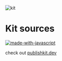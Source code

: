 ![kit](https://publishkit.dev/attachements/logo/anim-sm.gif)

# Kit sources

[![made-with-javascript](https://img.shields.io/badge/Made%20with-JavaScript-1f425f.svg)](https://www.javascript.com)

check out [publishkit.dev](https://publishkit.dev)
